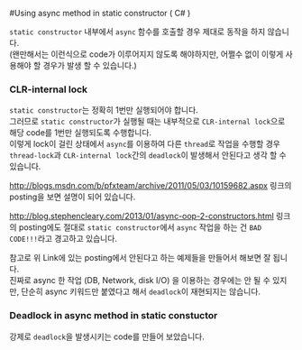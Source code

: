 #Using async method in static constructor ( C# )

`static constructor` 내부에서 `async` 함수를 호출할 경우 제대로 동작을 하지 않습니다.  
(왠만해서는 이런식으로 code가 이루어지지 않도록 해야하지만, 어쩔수 없이 이렇게 사용해야 할 경우가 발생 할 수 있습니다.)  

### CLR-internal lock

`static constructor`는 정확히 1번만 실행되어야 합니다.  
그러므로 `static constructor`가 실행될 때는 내부적으로 `CLR-internal lock`으로 해당 code를 1번만 실행되도록 수행합니다.  
이렇게 lock이 걸린 상태에서 `async`를 이용하여 다른 `thread`로 작업을 수행할 경우 `thread-lock`과 `CLR-internal lock`간의 `deadlock`이 발생해서 안된다고 생각 할 수 있습니다.

<http://blogs.msdn.com/b/pfxteam/archive/2011/05/03/10159682.aspx> 링크의 posting을 보면 설명이 되어 있습니다.

<http://blog.stephencleary.com/2013/01/async-oop-2-constructors.html> 링크의 posting에도 절대로 `static constructor`에서 `async` 작업을 하는 건 `BAD CODE!!!`라고 경고하고 있습니다.

참고로 위 Link에 있는 posting에서 안된다고 하는 예제들을 만들어서 해보면 잘 됩니다.  
진짜로 async 한 작업 (DB, Network, disk I/O) 을 이용하는 경우에는 안 될 수 있지만, 단순히 async 키워드만 붙였다고 해서 `deadlock`이 재현되지는 않습니다.

### Deadlock in async method in static constuctor

강제로 `deadlock`을 발생시키는 code를 만들어 보았습니다.






